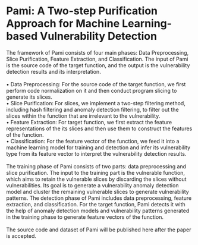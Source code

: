 # Pami: A Two-step Purification Approach for Machine Learning-based Vulnerability Detection
The framework of Pami consists
of four main phases: Data Preprocessing, Slice Purification,
Feature Extraction, and Classification. The input of Pami is
the source code of the target function, and the output is the
vulnerability detection results and its interpretation.<br><br>
• Data Preprocessing: For the source code of the target
function, we first perform code normalization on it and
then conduct program slicing to generate its slices.<br>
• Slice Purification: For slices, we implement a two-step
filtering method, including hash filtering and anomaly
detection filtering, to filter out the slices within the
function that are irrelevant to the vulnerability.<br>
• Feature Extraction: For target function, we first extract
the feature representations of the its slices and then use
them to construct the features of the function.<br>
• Classification: For the feature vector of the function, we
feed it into a machine learning model for training and
detection and infer its vulnerability type from its feature
vector to interpret the vulnerability detection results.<br><br>
The training phase of Pami consists of two parts: data
preprocessing and slice purification. The input to the training
part is the vulnerable function, which aims to retain the
vulnerable slices by discarding the slices without vulnerabilities. Its goal is to generate a vulnerability anomaly detection
model and cluster the remaining vulnerable slices to generate
vulnerability patterns. The detection phase of Pami includes
data preprocessing, feature extraction, and classification. For
the target function, Pami detects it with the help of anomaly
detection models and vulnerability patterns generated in the
training phase to generate feature vectors of the function.<br><br>
The source code and dataset of Pami will be published here after the paper is accepted.
